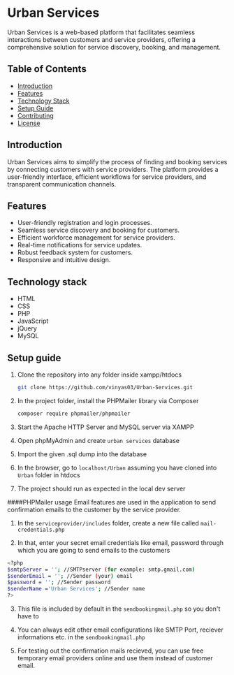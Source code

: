 # Urban Services

Urban Services is a web-based platform that facilitates seamless interactions between customers and service providers, offering a comprehensive solution for service discovery, booking, and management.

## Table of Contents

- [Introduction](#introduction)
- [Features](#features)
- [Technology Stack](#technology-stack)
- [Setup Guide](#setup-guide)
- [Contributing](#contributing)
- [License](#license)

## Introduction

Urban Services aims to simplify the process of finding and booking services by connecting customers with service providers. The platform provides a user-friendly interface, efficient workflows for service providers, and transparent communication channels.

## Features

- User-friendly registration and login processes.
- Seamless service discovery and booking for customers.
- Efficient workforce management for service providers.
- Real-time notifications for service updates.
- Robust feedback system for customers.
- Responsive and intuitive design.

## Technology stack

- HTML
- CSS
- PHP
- JavaScript
- jQuery
- MySQL

## Setup guide

1. Clone the repository into any folder inside xampp/htdocs

   ```bash
   git clone https://github.com/vinyas03/Urban-Services.git
   ```

2. In the project folder, install the PHPMailer library via Composer

   ```bash
   composer require phpmailer/phpmailer
   ```

3. Start the Apache HTTP Server and MySQL server via XAMPP

4. Open phpMyAdmin and create `urban services` database

5. Import the given .sql dump into the database

6. In the browser, go to `localhost/Urban` assuming you have cloned into `Urban` folder in htdocs

7. The project should run as expected in the local dev server

####PHPMailer usage
Email features are used in the application to send confirmation emails to the customer by the service provider.

1. In the `serviceprovider/includes` folder, create a new file called `mail-credentials.php`

2. In that, enter your secret email credentials like email, password through which you are going to send emails to the customers

```bash
<?php
$smtpServer = ''; //SMTPserver (for example: smtp.gmail.com)
$senderEmail = ''; //Sender (your) email
$password = ''; //Sender password
$senderName ='Urban Services'; //Sender name
?>
```

3. This file is included by default in the `sendbookingmail.php` so you don't have to

4. You can always edit other email configurations like SMTP Port, reciever informations etc. in the `sendbookingmail.php`

5. For testing out the confirmation mails recieved, you can use free temporary email providers online and use them instead of customer email.
